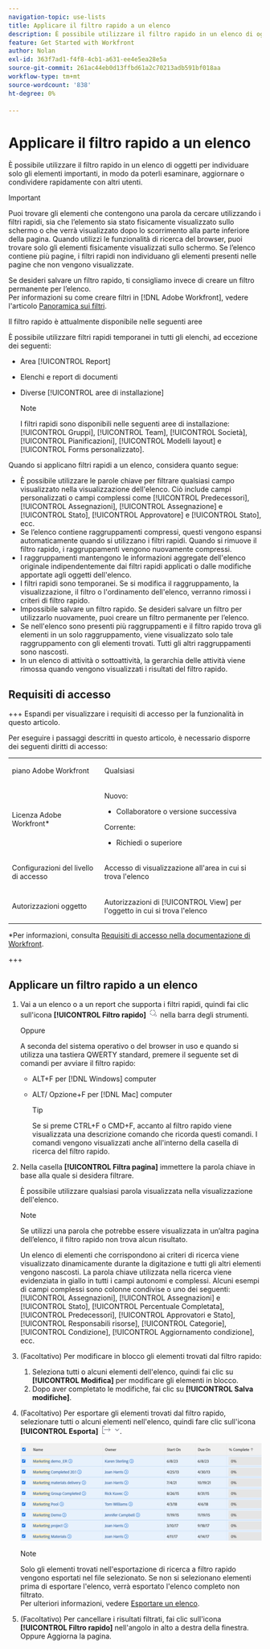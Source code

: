 ```yaml
---
navigation-topic: use-lists
title: Applicare il filtro rapido a un elenco
description: È possibile utilizzare il filtro rapido in un elenco di oggetti per individuare solo gli elementi importanti, in modo da poterli esaminare, aggiornare o condividere rapidamente con altri utenti.
feature: Get Started with Workfront
author: Nolan
exl-id: 363f7ad1-f4f8-4cb1-a631-ee4e5ea28e5a
source-git-commit: 261ac44eb0d13ffbd61a2c70213adb591bf018aa
workflow-type: tm+mt
source-wordcount: '838'
ht-degree: 0%

---
```


# Applicare il filtro rapido a un elenco

<!--Audited:11/2024-->

È possibile utilizzare il filtro rapido in un elenco di oggetti per individuare solo gli elementi importanti, in modo da poterli esaminare, aggiornare o condividere rapidamente con altri utenti.

>[!IMPORTANT]
>
>Puoi trovare gli elementi che contengono una parola da cercare utilizzando i filtri rapidi, sia che l’elemento sia stato fisicamente visualizzato sullo schermo o che verrà visualizzato dopo lo scorrimento alla parte inferiore della pagina. Quando utilizzi le funzionalità di ricerca del browser, puoi trovare solo gli elementi fisicamente visualizzati sullo schermo. Se l’elenco contiene più pagine, i filtri rapidi non individuano gli elementi presenti nelle pagine che non vengono visualizzate.

Se desideri salvare un filtro rapido, ti consigliamo invece di creare un filtro permanente per l’elenco.\
Per informazioni su come creare filtri in [!DNL Adobe Workfront], vedere l&#39;articolo [Panoramica sui filtri](../../../reports-and-dashboards/reports/reporting-elements/filters-overview.md).

Il filtro rapido è attualmente disponibile nelle seguenti aree


È possibile utilizzare filtri rapidi temporanei in tutti gli elenchi, ad eccezione dei seguenti:

* Area [!UICONTROL Report]
* Elenchi e report di documenti
* Diverse [!UICONTROL aree di installazione]

  >[!NOTE]
  >
  >I filtri rapidi sono disponibili nelle seguenti aree di installazione: [!UICONTROL Gruppi], [!UICONTROL Team], [!UICONTROL Società], [!UICONTROL Pianificazioni], [!UICONTROL Modelli layout] e [!UICONTROL Forms personalizzato].


Quando si applicano filtri rapidi a un elenco, considera quanto segue:

* È possibile utilizzare le parole chiave per filtrare qualsiasi campo visualizzato nella visualizzazione dell&#39;elenco. Ciò include campi personalizzati o campi complessi come [!UICONTROL Predecessori], [!UICONTROL Assegnazioni], [!UICONTROL Assegnazione] e [!UICONTROL Stato], [!UICONTROL Approvatore] e [!UICONTROL Stato], ecc.
* Se l’elenco contiene raggruppamenti compressi, questi vengono espansi automaticamente quando si utilizzano i filtri rapidi. Quando si rimuove il filtro rapido, i raggruppamenti vengono nuovamente compressi.
* I raggruppamenti mantengono le informazioni aggregate dell&#39;elenco originale indipendentemente dai filtri rapidi applicati o dalle modifiche apportate agli oggetti dell&#39;elenco.
* I filtri rapidi sono temporanei. Se si modifica il raggruppamento, la visualizzazione, il filtro o l&#39;ordinamento dell&#39;elenco, verranno rimossi i criteri di filtro rapido.
* Impossibile salvare un filtro rapido. Se desideri salvare un filtro per utilizzarlo nuovamente, puoi creare un filtro permanente per l’elenco.
* Se nell&#39;elenco sono presenti più raggruppamenti e il filtro rapido trova gli elementi in un solo raggruppamento, viene visualizzato solo tale raggruppamento con gli elementi trovati. Tutti gli altri raggruppamenti sono nascosti.
* In un elenco di attività o sottoattività, la gerarchia delle attività viene rimossa quando vengono visualizzati i risultati del filtro rapido.

## Requisiti di accesso

+++ Espandi per visualizzare i requisiti di accesso per la funzionalità in questo articolo.

Per eseguire i passaggi descritti in questo articolo, è necessario disporre dei seguenti diritti di accesso:

<table style="table-layout:auto"> 
 <col> 
 <col> 
 <tbody> 
  <tr> 
   <td role="rowheader">piano Adobe Workfront</td> 
   <td> <p>Qualsiasi</p> </td> 
  </tr> 
  <tr> 
   <td role="rowheader">Licenza Adobe Workfront*</td> 
   <td> 
    <p>Nuovo:</p>
   <ul><li><p>Collaboratore o versione successiva </p></li>
   </ul>

<p>Corrente:</p>
   <ul><li><p>Richiedi o superiore</p></li>
    </ul></td> 
  </tr> 
  <tr> 
   <td role="rowheader">Configurazioni del livello di accesso</td> 
   <td> <p>Accesso di visualizzazione all'area in cui si trova l'elenco</p></td> 
  </tr> 
  <tr> 
   <td role="rowheader">Autorizzazioni oggetto</td> 
   <td> <p>Autorizzazioni di [!UICONTROL View] per l'oggetto in cui si trova l'elenco</p>  </td> 
  </tr> 
 </tbody> 
</table>

*Per informazioni, consulta [Requisiti di accesso nella documentazione di Workfront](/help/quicksilver/administration-and-setup/add-users/access-levels-and-object-permissions/access-level-requirements-in-documentation.md).

+++


## Applicare un filtro rapido a un elenco

1. Vai a un elenco o a un report che supporta i filtri rapidi, quindi fai clic sull&#39;icona **[!UICONTROL Filtro rapido]** ![](assets/qs-quick-filter-icon.png) nella barra degli strumenti.

   Oppure

   A seconda del sistema operativo o del browser in uso e quando si utilizza una tastiera QWERTY standard, premere il seguente set di comandi per avviare il filtro rapido:

   * ALT+F per [!DNL Windows] computer
   * ALT/ Opzione+F per [!DNL Mac] computer

     >[!TIP]
     >
     >Se si preme CTRL+F o CMD+F, accanto al filtro rapido viene visualizzata una descrizione comando che ricorda questi comandi. I comandi vengono visualizzati anche all&#39;interno della casella di ricerca del filtro rapido.

1. Nella casella **[!UICONTROL Filtra pagina]** immettere la parola chiave in base alla quale si desidera filtrare.

   È possibile utilizzare qualsiasi parola visualizzata nella visualizzazione dell&#39;elenco.

   >[!NOTE]
   >
   >Se utilizzi una parola che potrebbe essere visualizzata in un’altra pagina dell’elenco, il filtro rapido non trova alcun risultato.

   Un elenco di elementi che corrispondono ai criteri di ricerca viene visualizzato dinamicamente durante la digitazione e tutti gli altri elementi vengono nascosti. La parola chiave utilizzata nella ricerca viene evidenziata in giallo in tutti i campi autonomi e complessi. Alcuni esempi di campi complessi sono colonne condivise o uno dei seguenti: [!UICONTROL Assegnazioni], [!UICONTROL Assegnazioni] e [!UICONTROL Stato], [!UICONTROL Percentuale Completata], [!UICONTROL Predecessori], [!UICONTROL Approvatori e Stato], [!UICONTROL Responsabili risorse], [!UICONTROL Categorie], [!UICONTROL Condizione], [!UICONTROL Aggiornamento condizione], ecc.

1. (Facoltativo) Per modificare in blocco gli elementi trovati dal filtro rapido:

   1. Seleziona tutti o alcuni elementi dell&#39;elenco, quindi fai clic su **[!UICONTROL Modifica]** per modificare gli elementi in blocco.
   1. Dopo aver completato le modifiche, fai clic su **[!UICONTROL Salva modifiche]**.

1. (Facoltativo) Per esportare gli elementi trovati dal filtro rapido, selezionare tutti o alcuni elementi nell&#39;elenco, quindi fare clic sull&#39;icona **[!UICONTROL Esporta]** ![](assets/export.png).

   ![select_all_projects_with_highlight__1_.png](assets/select-all-projects-with-highlight--1--350x173.png)

   >[!NOTE]
   >
   >Solo gli elementi trovati nell&#39;esportazione di ricerca a filtro rapido vengono esportati nel file selezionato. Se non si selezionano elementi prima di esportare l&#39;elenco, verrà esportato l&#39;elenco completo non filtrato.\
   >Per ulteriori informazioni, vedere [Esportare un elenco](../../../workfront-basics/navigate-workfront/use-lists/export-lists.md).

1. (Facoltativo) Per cancellare i risultati filtrati, fai clic sull&#39;icona **[!UICONTROL Filtro rapido]** nell&#39;angolo in alto a destra della finestra.
Oppure
Aggiorna la pagina.
